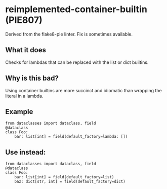 # reimplemented-container-builtin (PIE807)
Derived from the flake8-pie linter.
Fix is sometimes available.
## What it does
Checks for lambdas that can be replaced with the list or dict builtins.
## Why is this bad?
Using container builtins are more succinct and idiomatic than wrapping
the literal in a lambda.
## Example
```
from dataclasses import dataclass, field
@dataclass
class Foo:
    bar: list[int] = field(default_factory=lambda: [])
```
## Use instead:
```
from dataclasses import dataclass, field
@dataclass
class Foo:
    bar: list[int] = field(default_factory=list)
    baz: dict[str, int] = field(default_factory=dict)
```